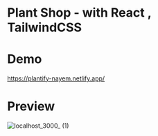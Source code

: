 # Plant Shop - with React , TailwindCSS

# Demo

https://plantify-nayem.netlify.app/

# Preview

![localhost_3000_ (1)](https://github.com/ZihadHossainNayem/Plant-Shop-Landing-Page/assets/30808845/f02149c8-5e99-470a-b219-e1175882cf84)
